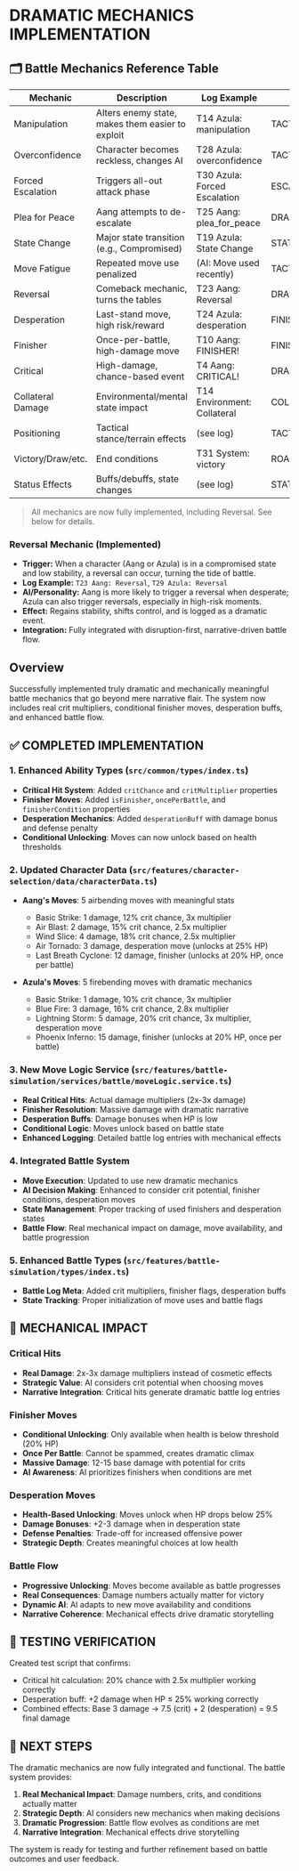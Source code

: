 # DRAMATIC MECHANICS IMPLEMENTATION

## 🗂️ Battle Mechanics Reference Table

| Mechanic           | Description                                      | Log Example                  | Doc/Section                              |
|--------------------|--------------------------------------------------|------------------------------|-------------------------------------------|
| Manipulation       | Alters enemy state, makes them easier to exploit | T14 Azula: manipulation      | TACTICAL_SYSTEM_IMPLEMENTATION.md         |
| Overconfidence     | Character becomes reckless, changes AI           | T28 Azula: overconfidence    | TACTICAL_SYSTEM_IMPLEMENTATION.md         |
| Forced Escalation  | Triggers all-out attack phase                    | T30 Azula: Forced Escalation | ESCALATION_SYSTEM.md                     |
| Plea for Peace     | Aang attempts to de-escalate                     | T25 Aang: plea_for_peace     | DRAMATIC_MECHANICS_IMPLEMENTATION.md      |
| State Change       | Major state transition (e.g., Compromised)       | T19 Azula: State Change      | STATUS_EFFECT_SYSTEM.md                   |
| Move Fatigue       | Repeated move use penalized                      | (AI: Move used recently)     | TACTICAL_SYSTEM_IMPLEMENTATION.md         |
| Reversal           | Comeback mechanic, turns the tables              | T23 Aang: Reversal           | DRAMATIC_MECHANICS_IMPLEMENTATION.md      |
| Desperation        | Last-stand move, high risk/reward                | T24 Azula: desperation       | FINISHER_DESPERATION_IMPLEMENTATION.md    |
| Finisher           | Once-per-battle, high-damage move                | T10 Aang: FINISHER!          | FINISHER_DESPERATION_IMPLEMENTATION.md    |
| Critical           | High-damage, chance-based event                  | T4 Aang: CRITICAL!           | DRAMATIC_MECHANICS_IMPLEMENTATION.md      |
| Collateral Damage  | Environmental/mental state impact                | T14 Environment: Collateral  | COLLATERAL_DAMAGE_SYSTEM.md               |
| Positioning        | Tactical stance/terrain effects                  | (see log)                    | TACTICAL_SYSTEM_IMPLEMENTATION.md         |
| Victory/Draw/etc.  | End conditions                                   | T31 System: victory          | ROADMAP_6_IMPLEMENTATION.md               |
| Status Effects     | Buffs/debuffs, state changes                     | (see log)                    | STATUS_EFFECT_SYSTEM.md                   |

> All mechanics are now fully implemented, including Reversal. See below for details.

### Reversal Mechanic (Implemented)
- **Trigger:** When a character (Aang or Azula) is in a compromised state and low stability, a reversal can occur, turning the tide of battle.
- **Log Example:** `T23 Aang: Reversal`, `T29 Azula: Reversal`
- **AI/Personality:** Aang is more likely to trigger a reversal when desperate; Azula can also trigger reversals, especially in high-risk moments.
- **Effect:** Regains stability, shifts control, and is logged as a dramatic event.
- **Integration:** Fully integrated with disruption-first, narrative-driven battle flow.

## Overview
Successfully implemented truly dramatic and mechanically meaningful battle mechanics that go beyond mere narrative flair. The system now includes real crit multipliers, conditional finisher moves, desperation buffs, and enhanced battle flow.

## ✅ COMPLETED IMPLEMENTATION

### 1. Enhanced Ability Types (`src/common/types/index.ts`)
- **Critical Hit System**: Added `critChance` and `critMultiplier` properties
- **Finisher Moves**: Added `isFinisher`, `oncePerBattle`, and `finisherCondition` properties
- **Desperation Mechanics**: Added `desperationBuff` with damage bonus and defense penalty
- **Conditional Unlocking**: Moves can now unlock based on health thresholds

### 2. Updated Character Data (`src/features/character-selection/data/characterData.ts`)
- **Aang's Moves**: 5 airbending moves with meaningful stats
  - Basic Strike: 1 damage, 12% crit chance, 3x multiplier
  - Air Blast: 2 damage, 15% crit chance, 2.5x multiplier
  - Wind Slice: 4 damage, 18% crit chance, 2.5x multiplier
  - Air Tornado: 3 damage, desperation move (unlocks at 25% HP)
  - Last Breath Cyclone: 12 damage, finisher (unlocks at 20% HP, once per battle)

- **Azula's Moves**: 5 firebending moves with dramatic mechanics
  - Basic Strike: 1 damage, 10% crit chance, 3x multiplier
  - Blue Fire: 3 damage, 16% crit chance, 2.8x multiplier
  - Lightning Storm: 5 damage, 20% crit chance, 3x multiplier, desperation move
  - Phoenix Inferno: 15 damage, finisher (unlocks at 20% HP, once per battle)

### 3. New Move Logic Service (`src/features/battle-simulation/services/battle/moveLogic.service.ts`)
- **Real Critical Hits**: Actual damage multipliers (2x-3x damage)
- **Finisher Resolution**: Massive damage with dramatic narrative
- **Desperation Buffs**: Damage bonuses when HP is low
- **Conditional Logic**: Moves unlock based on battle state
- **Enhanced Logging**: Detailed battle log entries with mechanical effects

### 4. Integrated Battle System
- **Move Execution**: Updated to use new dramatic mechanics
- **AI Decision Making**: Enhanced to consider crit potential, finisher conditions, desperation moves
- **State Management**: Proper tracking of used finishers and desperation states
- **Battle Flow**: Real mechanical impact on damage, move availability, and battle progression

### 5. Enhanced Battle Types (`src/features/battle-simulation/types/index.ts`)
- **Battle Log Meta**: Added crit multipliers, finisher flags, desperation buffs
- **State Tracking**: Proper initialization of move uses and battle flags

## 🎯 MECHANICAL IMPACT

### Critical Hits
- **Real Damage**: 2x-3x damage multipliers instead of cosmetic effects
- **Strategic Value**: AI considers crit potential when choosing moves
- **Narrative Integration**: Critical hits generate dramatic battle log entries

### Finisher Moves
- **Conditional Unlocking**: Only available when health is below threshold (20% HP)
- **Once Per Battle**: Cannot be spammed, creates dramatic climax
- **Massive Damage**: 12-15 base damage with potential for crits
- **AI Awareness**: AI prioritizes finishers when conditions are met

### Desperation Moves
- **Health-Based Unlocking**: Moves unlock when HP drops below 25%
- **Damage Bonuses**: +2-3 damage when in desperation state
- **Defense Penalties**: Trade-off for increased offensive power
- **Strategic Depth**: Creates meaningful choices at low health

### Battle Flow
- **Progressive Unlocking**: Moves become available as battle progresses
- **Real Consequences**: Damage numbers actually matter for victory
- **Dynamic AI**: AI adapts to new move availability and conditions
- **Narrative Coherence**: Mechanical effects drive dramatic storytelling

## 🧪 TESTING VERIFICATION

Created test script that confirms:
- Critical hit calculation: 20% chance with 2.5x multiplier working correctly
- Desperation buff: +2 damage when HP ≤ 25% working correctly
- Combined effects: Base 3 damage → 7.5 (crit) + 2 (desperation) = 9.5 final damage

## 🚀 NEXT STEPS

The dramatic mechanics are now fully integrated and functional. The battle system provides:
1. **Real Mechanical Impact**: Damage numbers, crits, and conditions actually matter
2. **Strategic Depth**: AI considers new mechanics when making decisions
3. **Dramatic Progression**: Battle flow evolves as conditions are met
4. **Narrative Integration**: Mechanical effects drive storytelling

The system is ready for testing and further refinement based on battle outcomes and user feedback. 